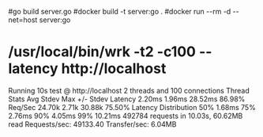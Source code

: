 #go build server.go
#docker build -t server:go .
#docker run --rm -d --net=host server:go

# /usr/local/bin/wrk -t2 -c100 --latency http://localhost
Running 10s test @ http://localhost
  2 threads and 100 connections
  Thread Stats   Avg      Stdev     Max   +/- Stdev
    Latency     2.20ms    1.96ms  28.52ms   86.98%
    Req/Sec    24.70k     2.71k   30.88k    75.50%
  Latency Distribution
     50%    1.68ms
     75%    2.76ms
     90%    4.05ms
     99%   10.21ms
  492784 requests in 10.03s, 60.62MB read
Requests/sec:  49133.40
Transfer/sec:      6.04MB
